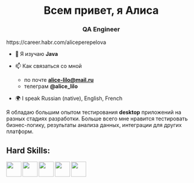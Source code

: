 <h1 align="center"> Всем привет, я Алиса </h1>
<h3 align="center"> QA Engineer</h3>
https://career.habr.com/aliceperepelova

- 🌱 Я изучаю **Java**

- 📫 Как связаться со мной
    - по почте **<alice-lilo@mail.ru>**
    - телеграм **@alice_lilo**

- 🌍 I speak Russian (native), English, French


Я обладаю большим опытом тестирования **desktop** приложений на разных стадиях разработки.
Больше всего мне нравится тестировать бизнес-логику, результаты анализа данных, интеграции для других платформ.

## Hard Skills:
<p align="left">
<img align="left" src="https://cdn.jsdelivr.net/gh/devicons/devicon@latest/icons/java/java-original-wordmark.svg" height="40" width="40" />
<img align="left" src="https://cdn.jsdelivr.net/gh/devicons/devicon@latest/icons/git/git-original-wordmark.svg" height="40" width="40" />
<img align="left" src="https://cdn.jsdelivr.net/gh/devicons/devicon@latest/icons/gradle/gradle-original-wordmark.svg" height="40" width="40" />
<img align="left" src="https://cdn.jsdelivr.net/gh/devicons/devicon@latest/icons/jira/jira-original-wordmark.svg" height="40" width="40" />
<img align="left" src="https://cdn.jsdelivr.net/gh/devicons/devicon@latest/icons/junit/junit-plain-wordmark.svg" height="40" width="40" />

</p>



